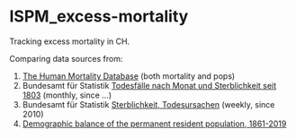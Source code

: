 # ISPM_excess-mortality

Tracking excess mortality in CH.

Comparing data sources from:  

  1. [The Human Mortality Database](https://www.mortality.org/) (both mortality and pops)
  2. Bundesamt für Statistik [Todesfälle nach Monat und Sterblichkeit seit 1803](https://www.bfs.admin.ch/bfs/de/home/statistiken/kataloge-datenbanken/daten.assetdetail.14387168.html) (monthly, since ...)
  3. Bundesamt für Statistik [Sterblichkeit, Todesursachen](https://www.bfs.admin.ch/bfs/en/home/statistics/health/state-health/mortality-causes-death.html) (weekly, since 2010)
  4. [Demographic balance of the permanent resident population, 1861-2019](https://www.bfs.admin.ch/bfs/en/home/statistics/catalogues-databases/tables.assetdetail.13707412.html)